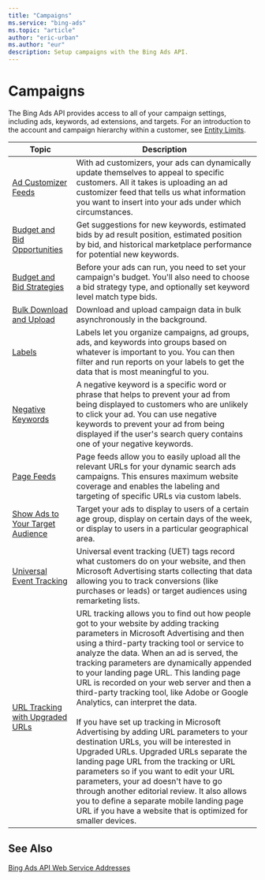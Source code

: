 ```yaml
---
title: "Campaigns"
ms.service: "bing-ads"
ms.topic: "article"
author: "eric-urban"
ms.author: "eur"
description: Setup campaigns with the Bing Ads API.
---
```

# Campaigns
The Bing Ads API provides access to all of your campaign settings, including ads, keywords, ad extensions, and targets. For an introduction to the account and campaign hierarchy within a customer, see [Entity Limits](entity-hierarchy-limits.md).

|Topic|Description|
|---------|---------------|
|[Ad Customizer Feeds](ad-customizer-feeds.md)|With ad customizers, your ads can dynamically update themselves to appeal to specific customers. All it takes is uploading an ad customizer feed that tells us what information you want to insert into your ads under which circumstances.|
|[Budget and Bid Opportunities](budget-bid-opportunities.md)|Get suggestions for new keywords, estimated bids by ad result position, estimated position by bid, and historical marketplace performance for potential new keywords.|
|[Budget and Bid Strategies](budget-bid-strategies.md)|Before your ads can run, you need to set your campaign's budget. You'll also need to choose a bid strategy type, and optionally set keyword level match type bids. |
|[Bulk Download and Upload](bulk-download-upload.md)|Download and upload campaign data in bulk asynchronously in the background.|
|[Labels](labels.md)|Labels let you organize campaigns, ad groups, ads, and keywords into groups based on whatever is important to you. You can then filter and run reports on your labels to get the data that is most meaningful to you.|
|[Negative Keywords](negative-keywords.md)|A negative keyword is a specific word or phrase that helps to prevent your ad from being displayed to customers who are unlikely to click your ad. You can use negative keywords to prevent your ad from being displayed if the user's search query contains one of your negative keywords.|
|[Page Feeds](page-feeds.md)|Page feeds allow you to easily upload all the relevant URLs for your dynamic search ads campaigns. This ensures maximum website coverage and enables the labeling and targeting of specific URLs via custom labels.|
|[Show Ads to Your Target Audience](show-ads-target-audience.md)|Target your ads to display to users of a certain age group, display on certain days of the week, or display to users in a particular geographical area.|
|[Universal Event Tracking](universal-event-tracking.md)|Universal event tracking (UET) tags record what customers do on your website, and then Microsoft Advertising starts collecting that data allowing you to track conversions (like purchases or leads) or target audiences using remarketing lists.|
|[URL Tracking with Upgraded URLs](url-tracking-upgraded-urls.md)|URL tracking allows you to find out how people got to your website by adding tracking parameters in Microsoft Advertising and then using a third-party tracking tool or service to analyze the data. When an ad is served, the tracking parameters are dynamically appended to your landing page URL. This landing page URL is recorded on your web server and then a third-party tracking tool, like Adobe or Google Analytics, can interpret the data.<br/><br/>If you have set up tracking in Microsoft Advertising by adding URL parameters to your destination URLs, you will be interested in Upgraded URLs. Upgraded URLs separate the landing page URL from the tracking or URL parameters so if you want to edit your URL parameters, your ad doesn't have to go through another editorial review. It also allows you to define a separate mobile landing page URL if you have a website that is optimized for smaller devices.|

## See Also
[Bing Ads API Web Service Addresses](web-service-addresses.md)

